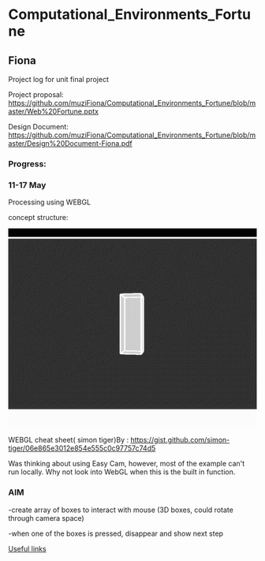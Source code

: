 # Computational_Environments_Fortune
## Fiona
Project log for unit final project

Project proposal: https://github.com/muziFiona/Computational_Environments_Fortune/blob/master/Web%20Fortune.pptx

Design Document: https://github.com/muziFiona/Computational_Environments_Fortune/blob/master/Design%20Document-Fiona.pdf

### Progress:
### 11-17 May

Processing using WEBGL

concept structure:

![Concept Structure](https://github.com/muziFiona/Computational_Environments_Fortune/blob/master/Media/2020-05-17%2019-41-47.gif)

WEBGL cheat sheet( simon tiger)By : https://gist.github.com/simon-tiger/06e865e3012e854e555c0c97757c74d5

Was thinking about using Easy Cam, however, most of the example can't run locally. Why not look into WebGL when this is the built in function. 

### AIM

-create array of boxes to interact with mouse (3D boxes, could rotate through camera space)

-when one of the boxes is pressed, disappear and show next step


[Useful links](https://github.com/muziFiona/Computational_Environments_Fortune/blob/master/Ref_List.md)
